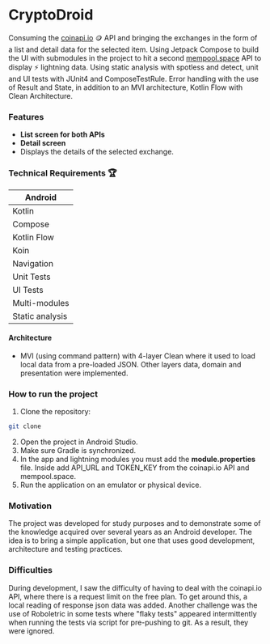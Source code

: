 # CryptoDroid

Consuming the [coinapi.io](https://docs.coinapi.io/?shell#list-all-exchanges-get) 🪙 API and bringing the exchanges in the form of a list and detail data for the selected item. Using Jetpack Compose to build the UI with submodules in the project to hit a second [mempool.space](https://mempool.space) API to display ⚡ lightning data.
Using static analysis with spotless and detect, unit and UI tests with JUnit4 and ComposeTestRule.
Error handling with the use of Result and State, in addition to an MVI architecture, Kotlin Flow with Clean Architecture.

### Features
- **List screen for both APIs**
- **Detail screen**
- Displays the details of the selected exchange.

### Technical Requirements 🏆
| Android         |
|-----------------|
| Kotlin          |
| Compose         |
| Kotlin Flow     |
| Koin            |
| Navigation      |
| Unit Tests      |
| UI Tests        |
| Multi-modules   |
| Static analysis |

#### Architecture

- MVI (using command pattern) with 4-layer Clean where it used to load local data from a pre-loaded JSON. Other layers data, domain and presentation were implemented.

### How to run the project
1. Clone the repository:
```bash
git clone
```
2. Open the project in Android Studio.
3. Make sure Gradle is synchronized.
4. In the app and lightning modules you must add the **module.properties** file. Inside add API_URL and TOKEN_KEY from the coinapi.io API and mempool.space.
5. Run the application on an emulator or physical device.

### Motivation
The project was developed for study purposes and to demonstrate some of the knowledge acquired over several years as an Android developer. The idea is to bring a simple application, but one that uses good development, architecture and testing practices.

### Difficulties
During development, I saw the difficulty of having to deal with the coinapi.io API, where there is a request limit on the free plan. To get around this, a local reading of response json data was added.
Another challenge was the use of Roboletric in some tests where "flaky tests" appeared intermittently when running the tests via script for pre-pushing to git. As a result, they were ignored.